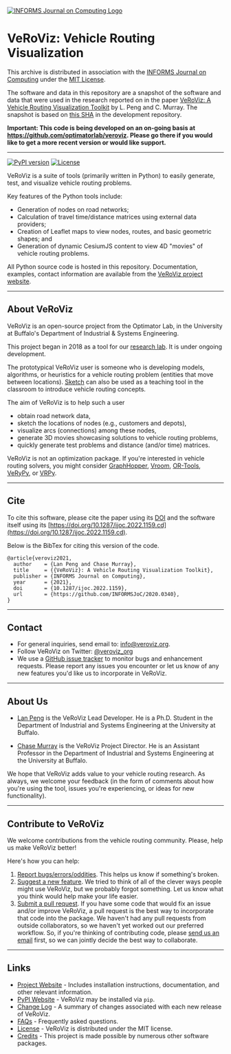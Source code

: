 [![INFORMS Journal on Computing Logo](https://INFORMSJoC.github.io/logos/INFORMS_Journal_on_Computing_Header.jpg)](https://pubsonline.informs.org/journal/ijoc)

# VeRoViz: Vehicle Routing Visualization

This archive is distributed in association with the [INFORMS Journal on
Computing](https://pubsonline.informs.org/journal/ijoc) under the [MIT License](LICENSE.md).

The software and data in this repository are a snapshot of the software and data
that were used in the research reported on in the paper 
[VeRoViz: A Vehicle Routing Visualization Toolkit](https://doi.org/10.1287/ijoc.2022.1159) by L. Peng and C. Murray. 
The snapshot is based on 
[this SHA](https://github.com/optimatorlab/veroviz/commit/4b4b7da07abbc764169223cc4cac41e19ff7031d) 
in the development repository. 

**Important: This code is being developed on an on-going basis at 
https://github.com/optimatorlab/veroviz. Please go there if you would like to
get a more recent version or would like support.**

--- 


[![PyPI version](https://img.shields.io/pypi/v/veroviz.svg?style=flat)](https://pypi.org/project/veroviz/) [![License](https://img.shields.io/pypi/l/veroviz.svg?style=flat)](https://pypi.org/project/veroviz/)

VeRoViz is a suite of tools (primarily written in Python) to easily generate, test, and visualize vehicle routing problems.

Key features of the Python tools include:
- Generation of nodes on road networks;
- Calculation of travel time/distance matrices using external data providers;
- Creation of Leaflet maps to view nodes, routes, and basic geometric shapes; and
- Generation of dynamic CesiumJS content to view 4D "movies" of vehicle routing problems.


All Python source code is hosted in this repository.  Documentation, examples, contact information are available from the [VeRoViz project website](https://veroviz.org).

---

## About VeRoViz
VeRoViz is an open-source project from the Optimator Lab, in the University at Buffalo's Department of Industrial & Systems Engineering.

This project began in 2018 as a tool for our [research lab](https://optimatorlab.org). It is under ongoing development.

The prototypical VeRoViz user is someone who is developing models, algorithms, or heuristics for a vehicle routing problem (entities that move between locations). [Sketch](https://veroviz.org/sketch.html) can also be used as a teaching tool in the classroom to introduce vehicle routing concepts.

The aim of VeRoViz is to help such a user
- obtain road network data,
- sketch the locations of nodes (e.g., customers and depots),
- visualize arcs (connections) among these nodes,
- generate 3D movies showcasing solutions to vehicle routing problems,
- quickly generate test problems and distance (and/or time) matrices.

VeRoViz is not an optimization package. If you're interested in vehicle routing solvers, you might consider [GraphHopper](https://graphhopper.com/), [Vroom](https://vroom-project.org/), [OR-Tools](https://developers.google.com/optimization/routing/vrp), [VeRyPy](https://github.com/yorak/VeRyPy), or [VRPy](https://github.com/Kuifje02/vrpy).


---

## Cite

To cite this software, please cite the paper using its [DOI](https://doi.org/10.1287/ijoc.2022.1159) and the software itself using its [https://doi.org/10.1287/ijoc.2022.1159.cd](https://doi.org/10.1287/ijoc.2022.1159.cd).

Below is the BibTex for citing this version of the code.

```
@article{veroviz2021,
  author    = {Lan Peng and Chase Murray},
  title     = {{VeRoViz}: A Vehicle Routing Visualization Toolkit}, 
  publisher = {INFORMS Journal on Computing},
  year      = {2021},
  doi       = {10.1287/ijoc.2022.1159},
  url       = {https://github.com/INFORMSJoC/2020.0340},
}  
```

---

## Contact

- For general inquiries, send email to: info@veroviz.org.
- Follow VeRoViz on Twitter: [@veroviz_org](https://twitter.com/veroviz_org)
- We use a [GitHub issue tracker](https://github.com/optimatorlab/veroviz/issues) to monitor bugs and enhancement requests. Please report any issues you encounter or let us know of any new features you'd like us to incorporate in VeRoViz.


---

## About Us
- [Lan Peng](https://isaac0821.wordpress.com/introduction/) is the VeRoViz Lead Developer.  He is a Ph.D. Student in the Department of Industrial and Systems Engineering at the University at Buffalo.

- [Chase Murray](https://chasemurray.com/) is the VeRoViz Project Director.  He is an Assistant Professor in the Department of Industrial and Systems Engineering at the University at Buffalo.
 
We hope that VeRoViz adds value to your vehicle routing research. As always, we welcome your feedback (in the form of comments about how you're using the tool, issues you're experiencing, or ideas for new functionality).


--- 

## Contribute to VeRoViz

We welcome contributions from the vehicle routing community.  Please, help us make VeRoViz better!

Here's how you can help:
1.  [Report bugs/errors/oddities](https://github.com/optimatorlab/veroviz/issues/new/choose).  This helps us know if something's broken.
2.  [Suggest a new feature](https://github.com/optimatorlab/veroviz/issues/new?assignees=&labels=feature+request&template=feature_request.md&title=).  We tried to think of all of the clever ways people might use VeRoViz, but we probably forgot something.  Let us know what you think would help make your life easier.
3. [Submit a pull request](https://github.com/optimatorlab/veroviz/pulls).  If you have some code that would fix an issue and/or improve VeRoViz, a pull request is the best way to incorporate that code into the package.  We haven't had any pull requests from outside collaborators, so we haven't yet worked out our preferred workflow.  So, if you're thinking of contributing code, please [send us an email](info@veroviz.org) first, so we can jointly decide the best way to collaborate.


---

## Links

- [Project Website](https://veroviz.org) - Includes installation instructions, documentation, and other relevant information.
- [PyPI Website](https://pypi.org/project/veroviz/) - VeRoViz may be installed via `pip`.
- [Change Log](CHANGELOG.md) - A summary of changes associated with each new release of VeRoViz.
- [FAQs](https://veroviz.org/about.html#faqs) - Frequently asked questions.
- [License](LICENSE.md) - VeRoViz is distributed under the MIT license.
- [Credits](CREDITS.md) - This project is made possible by numerous other software packages.
